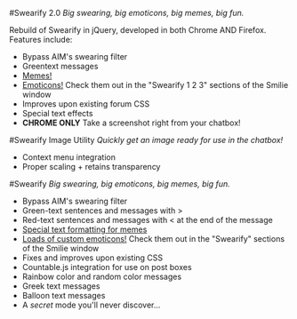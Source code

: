 #Swearify 2.0
_Big swearing, big emoticons, big memes, big fun._

Rebuild of Swearify in jQuery, developed in both Chrome AND Firefox. Features include:
- Bypass AIM's swearing filter
- Greentext messages
- [Memes!](https://github.com/HulaSamsquanch/aimgames/wiki/Swearify#list-of-memes-outdated)
- [Emoticons!](https://github.com/HulaSamsquanch/aimgames/wiki/Swearify#list-of-emoticons) Check them out in the "Swearify 1 2 3" sections of the Smilie window
- Improves upon existing forum CSS
- Special text effects
- __CHROME ONLY__ Take a screenshot right from your chatbox!

#Swearify Image Utility
_Quickly get an image ready for use in the chatbox!_
- Context menu integration
- Proper scaling + retains transparency

#Swearify
_Big swearing, big emoticons, big memes, big fun._
- Bypass AIM's swearing filter
- Green-text sentences and messages with >
- Red-text sentences and messages with < at the end of the message
- [Special text formatting for memes](https://github.com/HulaSamsquanch/aimgames/wiki/Swearify#list-of-memes-outdated)
- [Loads of custom emoticons!](https://github.com/HulaSamsquanch/aimgames/wiki/Swearify#list-of-emoticons) Check them out in the "Swearify" sections of the Smilie window
- Fixes and improves upon existing CSS
- Countable.js integration for use on post boxes
- Rainbow color and random color messages
- Greek text messages
- Balloon text messages
- A _secret_ mode you'll never discover...
